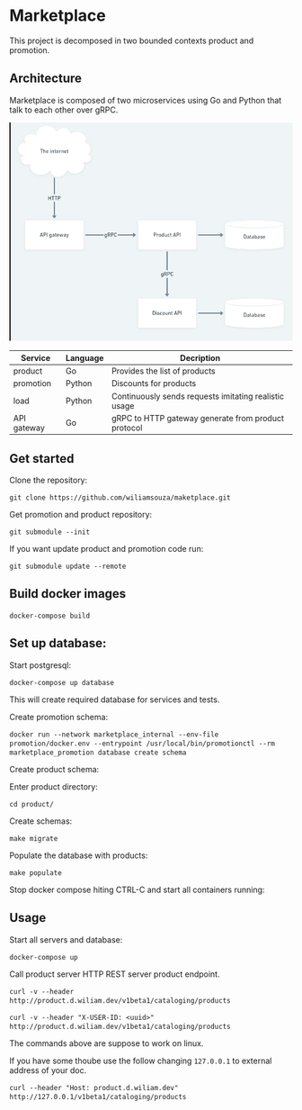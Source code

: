 # Marketplace

This project is decomposed in two bounded contexts product and promotion.

## Architecture

Marketplace is composed of two microservices using Go and Python
that talk to each other over gRPC.

[![Architecture](./docs/img/architecture.png)](./docs/img/architecture.png)

| Service            | Language | Decription                                            |
| ------------------ | -------- | ----------------------------------------------------- |
| product            | Go       | Provides the list of products                         |
| promotion          | Python   | Discounts for products                                |
| load               | Python   | Continuously sends requests imitating realistic usage |
| API gateway        | Go       | gRPC to HTTP gateway generate from product protocol   |

## Get started

Clone the repository:

```
git clone https://github.com/wiliamsouza/maketplace.git
```

Get promotion and product repository:

```
git submodule --init

```
If you want update product and promotion code run:

```
git submodule update --remote

```
## Build docker images

```
docker-compose build

```
## Set up database:

Start postgresql:

```
docker-compose up database

```
This will create required database for services and tests.

Create promotion schema:

```
docker run --network marketplace_internal --env-file promotion/docker.env --entrypoint /usr/local/bin/promotionctl --rm marketplace_promotion database create schema

```
Create product schema:

Enter product directory:

```
cd product/

```
Create schemas:

```
make migrate

```
Populate the database with products:

```
make populate

```
Stop docker compose hiting CTRL-C and start all containers running:

## Usage

Start all servers and database:

```
docker-compose up

```
Call product server HTTP REST server product endpoint.

```
curl -v --header http://product.d.wiliam.dev/v1beta1/cataloging/products
```

```
curl -v --header "X-USER-ID: <uuid>" http://product.d.wiliam.dev/v1beta1/cataloging/products
```

The commands above are suppose to work on linux.

If you have some thoube use the follow changing `127.0.0.1` to external address of your doc.

```
curl --header "Host: product.d.wiliam.dev" http://127.0.0.1/v1beta1/cataloging/products
```

